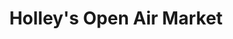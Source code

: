 ---
title: "Holley's Open Air Market"
url: /smithfield/holleys-open-air-market/
shop: Lebensmittel
---